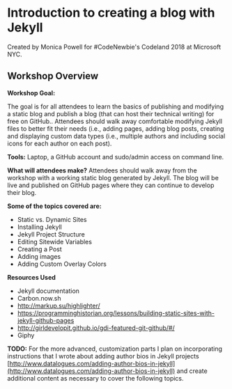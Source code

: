 # Introduction to creating a blog with Jekyll 
Created by Monica Powell for #CodeNewbie's Codeland 2018 at Microsoft NYC. 

## Workshop Overview 
**Workshop Goal:**

The goal is for all attendees to learn the basics of publishing and modifying a static blog and publish a blog (that can host their technical writing) for free on GitHub.. Attendees should walk away comfortable modifying Jekyll files to better fit their needs (i.e., adding pages, adding blog posts, creating and displaying custom data types (i.e., multiple authors and including social icons for each author on each post). 

**Tools:** Laptop, a GitHub account and sudo/admin access on command line.


**What will attendees make?**
Attendees should walk away from the workshop with a working static blog generated by Jekyll. The blog will be live and published on GitHub pages where they can continue to develop their blog.

**Some of the topics covered are:**

- Static vs. Dynamic Sites
- Installing Jekyll
- Jekyll Project Structure
- Editing Sitewide Variables
- Creating a Post
- Adding images
- Adding Custom Overlay Colors

**Resources Used**

- Jekyll documentation
- Carbon.now.sh
- http://markup.su/highlighter/
- https://programminghistorian.org/lessons/building-static-sites-with-jekyll-github-pages
- http://girldevelopit.github.io/gdi-featured-git-github/#/
- Giphy


**TODO:**
For the more advanced, customization parts I plan on incorporating instructions that I wrote about adding author bios in Jekyll projects [http://www.datalogues.com/adding-author-bios-in-jekyll](http://www.datalogues.com/adding-author-bios-in-jekyll) and create additional content as necessary to cover the following topics.


